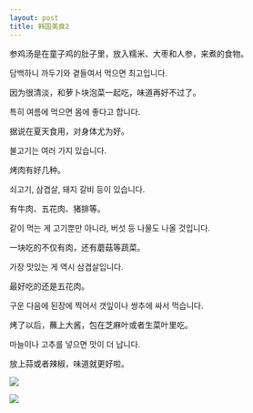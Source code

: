 ```yaml
---
layout: post
title: 韩国美食2
---
```


参鸡汤是在童子鸡的肚子里，放入糯米、大枣和人参，来煮的食物。

담백하니 까두기와 곁들여서 먹으면 최고입니다.

因为很清淡，和萝卜块泡菜一起吃，味道再好不过了。

특히 여름에 먹으면 몸에 좋다고 합니다.

据说在夏天食用，对身体尤为好。

불고기는 여러 가지 있습니다.

烤肉有好几种。

쇠고기, 삼겹살, 돼지 갈비 등이 있습니다.

有牛肉、五花肉、猪排等。

같이 먹는 게 고기뿐만 아니라, 버섯 등 나물도 나올 것입니다. 

一块吃的不仅有肉，还有蘑菇等蔬菜。

가장 맛있는 게 역시 삼겹살입니다.

最好吃的还是五花肉。

구운 다음에 된장에 찍어서 갯잎이나 쌍추에 싸서 먹습니다. 

烤了以后，蘸上大酱，包在芝麻叶或者生菜叶里吃。

마늘이나 고추를 넣으면 맛이 더 납니다.

放上蒜或者辣椒，味道就更好啦。

![](http://www.hanfengblog.com.cn/hy/images/p5291431.jpg)

![](http://www.hanfengblog.com.cn/hy/images/p5291433.jpg)

